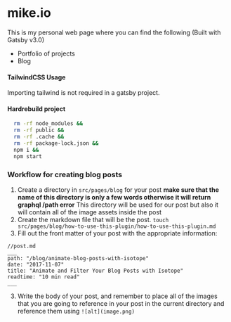 # mike.io

This is my personal web page where you can find the following (Built with Gatsby v3.0)

- Portfolio of projects
- Blog

#### TailwindCSS Usage

Importing tailwind is not required in a gatsby project.

#### Hardrebuild project

```bash
  rm -rf node_modules &&
  rm -rf public &&
  rm -rf .cache &&
  rm -rf package-lock.json &&
  npm i &&
  npm start
```

### Workflow for creating blog posts

1. Create a directory in `src/pages/blog` for your post **make sure that the name of this directory is only a few words otherwise it will return graphql /path error** This directory will be used for our post but also it will contain all of the image assets inside the post
2. Create the markdown file that will be the post. `touch src/pages/blog/how-to-use-this-plugin/how-to-use-this-plugin.md`
3. Fill out the front matter of your post with the appropriate information:

```
//post.md
___
path: "/blog/animate-blog-posts-with-isotope"
date: "2017-11-07"
title: "Animate and Filter Your Blog Posts with Isotope"
readtime: "10 min read"
___
```

3. Write the body of your post, and remember to place all of the images that you are going to reference in your post in the current directory and reference them using `![alt](image.png)`
